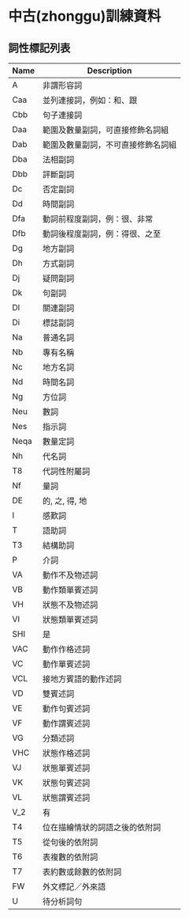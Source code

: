 #  中古(zhonggu)訓練資料



## 詞性標記列表

| Name    | Description |
|---------|-------------|
| A       | 非謂形容詞    |
| Caa     | 並列連接詞，例如：和、跟  |
| Cbb     | 句子連接詞    |
| Daa     | 範圍及數量副詞，可直接修飾名詞組  |
| Dab     | 範圍及數量副詞，不可直接修飾名詞組    |
| Dba     | 法相副詞  |
| Dbb     | 評斷副詞  |
| Dc      | 否定副詞  |
| Dd      | 時間副詞  |
| Dfa     | 動詞前程度副詞，例：很、非常  |
| Dfb     | 動詞後程度副詞，例：得很、之至    |
| Dg      | 地方副詞  |
| Dh      | 方式副詞  |
| Dj      | 疑問副詞  |
| Dk      | 句副詞    |
| Dl      | 關連副詞  |
| Di      | 標誌副詞  |
| Na      | 普通名詞  |
| Nb      | 專有名稱  |
| Nc      | 地方名詞  |
| Nd      | 時間名詞  |
| Ng      | 方位詞    |
| Neu     | 數詞  |
| Nes     | 指示詞    |
| Neqa    | 數量定詞  |
| Nh      | 代名詞    |
| T8      | 代詞性附屬詞  |
| Nf      | 量詞  |
| DE      | 的, 之, 得, 地    |
| I       | 感歎詞    |
| T       | 語助詞    |
| T3      | 結構助詞  |
| P       | 介詞  |
| VA      | 動作不及物述詞    |
| VB      | 動作類單賓述詞    |
| VH      | 狀態不及物述詞    |
| VI      | 狀態類單賓述詞    |
| SHI     | 是    |
| VAC     | 動作作格述詞  |
| VC      | 動作單賓述詞  |
| VCL     | 接地方賓語的動作述詞  |
| VD      | 雙賓述詞  |
| VE      | 動作句賓述詞  |
| VF      | 動作謂賓述詞  |
| VG      | 分類述詞  |
| VHC     | 狀態作格述詞  |
| VJ      | 狀態單賓述詞  |
| VK      | 狀態句賓述詞  |
| VL      | 狀態謂賓述詞  |
| V_2     | 有    |
| T4      | 位在描繪情狀的詞語之後的依附詞    |
| T5      | 從句後的依附詞    |
| T6      | 表複數的依附詞    |
| T7      | 表約數或餘數的依附詞  |
| FW      | 外文標記／外來語  |
| U       | 待分析詞句    |
